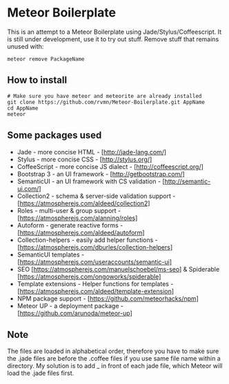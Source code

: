 # Meteor Boilerplate

This is an attempt to a Meteor Boilerplate using Jade/Stylus/Coffeescript. It is still under development, use it to try out stuff.
Remove stuff that remains unused with:
```
meteor remove PackageName
```

## How to install

```
# Make sure you have meteor and meteorite are already installed
git clone https://github.com/rvmn/Meteor-Boilerplate.git AppName
cd AppName
meteor
```

## Some packages used

* Jade - more concise HTML - [http://jade-lang.com/]
* Stylus - more concise CSS - [http://stylus.org/]
* CoffeeScript - more concise JS dialect - [http://coffeescript.org/]
* Bootstrap 3 - an UI framework - [http://getbootstrap.com/]
* SemanticUI - an UI framework with CS validation - [http://semantic-ui.com/]
* Collection2 - schema & server-side validation support - [https://atmospherejs.com/aldeed/collection2]
* Roles - multi-user & group support - [https://atmospherejs.com/alanning/roles]
* Autoform - generate reactive forms - [https://atmospherejs.com/aldeed/autoform]
* Collection-helpers - easily add helper functions - [https://atmospherejs.com/dburles/collection-helpers]
* SemanticUI templates - [https://atmospherejs.com/useraccounts/semantic-ui]
* SEO [https://atmospherejs.com/manuelschoebel/ms-seo] & Spiderable [https://atmospherejs.com/ongoworks/spiderable]
* Template extensions - Helper functions for templates - [https://atmospherejs.com/aldeed/template-extension]
* NPM package support - [https://github.com/meteorhacks/npm]
* Meteor UP - a deployment package - [https://github.com/arunoda/meteor-up]

## Note

The files are loaded in alphabetical order, therefore you have to make sure the .jade files are before the .coffee files if you use same file name within a directory. My solution is to add _ in front of each jade file, which Meteor will load the .jade files first.

